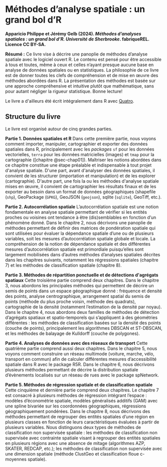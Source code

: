 # Méthodes d’analyse spatiale&nbsp;: un grand bol d’R

**Apparicio Philippe et Jérémy Gelb (2024). _Méthodes d’analyses spatiales&nbsp;: un grand bol d’R. Université de Sherbrooke_. fabriqueREL. Licence CC BY-SA.**

**Résumé&nbsp;:** Ce livre vise à décrire une panoplie de méthodes d’analyse spatiale avec le logiciel ouvert R. Le contenu est pensé pour être accessible à tous et toutes, même à ceux et celles n’ayant presque aucune base en analyse de données spatiales ou en statistiques. La philosophie de ce livre est de donner toutes les clefs de compréhension et de mise en œuvre des méthodes abordées dans R. La présentation des méthodes est basée sur une approche compréhensive et intuitive plutôt que mathématique, sans pour autant négliger la rigueur statistique. Bonne lecture!

Le livre a d'ailleurs été écrit intégralement dans R avec [Quatro](https://quarto.org/).

## Structure du livre

Le livre est organisé autour de cinq grandes parties.

**Partie 1. Données spatiales et R** 
Dans cette première partie, nous voyons comment importer, manipuler, cartographier et exporter des données spatiales dans R, principalement avec les *packages* `sf` pour les données vectorielles, `terra` pour les données matricielles (images) et `tmap` pour la cartographie ([chapitre @sec-chap01]). Maîtriser les notions abordées dans ce chapitre constitue une étape préalable et indispensable à tout projet d'analyse spatiale. D'une part, avant d'analyser des données spatiales, il convient de les structurer (importation et manipulation) et de les explorer (cartographie). D'autre part, une fois la ou les méthodes d'analyse spatiale mises en œuvre, il convient de cartographier les résultats finaux et de les exporter au besoin dans un format de données géographiques (shapefile (`shp`), GeoPackage (`GPKG`), GeoJSON (`geojson`), sqlite (`sqlite`), GeoTiff, etc.).

**Partie 2. Autocorrélation spatiale** 
L’autocorrélation spatiale est une notion fondamentale en analyse spatiale permettant de vérifier si les entités proches ou voisines ont tendance à être (dis)semblables en fonction d’un phénomène donné. Dans le chapitre 2, nous décrivons une panoplie de méthodes permettant de définir des matrices de pondération spatiale qui sont utilisées pour évaluer la dépendance spatiale d’une ou de plusieurs variables, soit les mesures d’autocorrélation spatiale globale et locale. La compréhension de la notion de dépendance spatiale et des différentes mesures d’autocorrélation spatiale est primordiale puisqu’elles sont largement mobilisées dans d’autres méthodes d’analyses spatiales décrites dans les chapitres suivants, notamment les régressions spatiales (chapitre 7) et les méthodes de classification spatiale (chapitre 8).

**Partie 3. Méthodes de répartition ponctuelle et de détections d'agrégats spatiaux** 
Cette troisième partie comprend deux chapitres. Dans le chapitre 3, nous abordons les principales méthodes qui permettent de décrire un semis de points dans un espace géographique donné : fréquence et densité des points, analyse centrographique, arrangement spatial du semis de points (méthode du plus proche voisin, méthode des quadrats), cartographie de la densité (notamment l’estimation de la densité par noyau). Dans le chapitre 4, nous abordons deux familles de méthodes de détection d’agrégats spatiaux et spatio-temporels qui s’appliquent à des géométries différentes : les méthodes de classification basées sur la densité des points (couche de points), principalement les algorithmes DBSCAN et ST-DBSCAN, et les méthodes de balayage de Kulldorff (couche de polygones).

**Partie 4. Analyses de données avec des réseaux de transport**
Cette quatrième partie comprend aussi deux chapitres. Dans le chapitre 5, nous voyons comment construire un réseau multimode (voiture, marche, vélo, transport en commun) afin de calculer différentes mesures d’accessibilité spatiale dans R avec le package R5R. Dans le chapitre 6, nous décrivons plusieurs méthodes permettant de décrire la distribution spatiale d’évènements localisés sur un réseau de rues avec le package spNetwork.

**Partie 5. Méthodes de régression spatiale et de classification spatiale**
Cette cinquième et dernière partie comprend deux chapitres. Le chapitre 7 est consacré à plusieurs méthodes de régression intégrant l’espace : modèles d’économétrie spatiale, modèles généralisés additifs (GAM) avec une spline bivariée sur les coordonnées géographiques, régressions géographiquement pondérées. Dans le chapitre 8, nous décrivons des méthodes permettant de regrouper des entités spatiales d’une région en plusieurs classes en fonction de leurs caractéristiques évaluées à partir de plusieurs variables. Nous distinguons deux types de méthodes de classification non supervisée spatiale : les méthodes de classification non supervisée avec contrainte spatiale visant à regrouper des entités spatiales en plusieurs régions avec une absence de mitage (algorithmes AZP, SKATER, REDCAP, etc.); les méthodes de classification non supervisée avec une dimension spatiale (méthode ClustGeo et classification floue c-moyennes spatiale).
